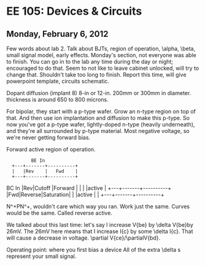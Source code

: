 EE 105: Devices & Circuits
==========================
Monday, February 6, 2012
------------------------

Few words about lab 2. Talk about BJTs, region of operation, \alpha, \beta,
small signal model, early effects. Monday's section, not everyone was able
to finish. You can go in to the lab any time during the day or night;
encouraged to do that. Seem to not like to leave cabinet unlocked, will try
to change that. Shouldn't take too long to finish. Report this time, will
give powerpoint template, circuits schematic.

Dopant diffusion (implant 8) 8-in or 12-in. 200mm or 300mm in
diameter. thickness is around 650 to 800 microns.

For bipolar, they start with a p-type wafer. Grow an n-type region on top
of that. And then use ion implantation and diffusion to make this
p-type. So now you've got a p-type wafer, lightly-doped n-type (heavily
underneath), and they're all surrounded by p-type material. Most negative
voltage, so we're never getting forward bias.

Forward active region of operation.

			 BE In
	  +---+-------+----------+
	  |   |Rev    |   Fwd    |
	  +---+-------+----------+
BC In |Rev|Cutoff |Forward   |
	  |   |       |active    |
	  +---+-------+----------+
	  |Fwd|Reverse|Saturation|
	  |   |active |          |
	  +---+-------+----------+

N^+PN^+, wouldn't care which way you ran. Work just the same. Curves would
be the same. Called reverse active.


We talked about this last time: let's say I increase V{be} by \delta
V{be}by 26mV. The 26mV here means that I increase I{c} by some \delta I{c}.
That will cause a decrease in voltage. \partial V{ce}/\partialV{bd}.

Operating point: where you first bias a device All of the extra \delta s
represent your small signal.
